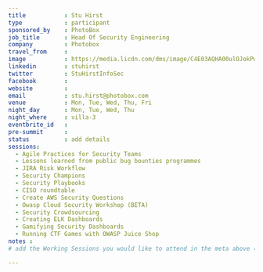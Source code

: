 ```yaml
---
title           : Stu Hirst
type            : participant
sponsored_by    : PhotoBox
job_title       : Head Of Security Engineering
company         : Photobox
travel_from     :
image           : https://media.licdn.com/dms/image/C4E03AQHA00ulOJokPw/profile-displayphoto-shrink_800_800/0?e=1533168000&v=beta&t=tS30-ebCva3txzutmvdmpz7WD-TH4NukoK4a8x4aLcg
linkedin        : stuhirst
twitter         : StuHirstInfoSec
facebook        :
website         :
email           : stu.hirst@photobox.com
venue           : Mon, Tue, Wed, Thu, Fri
night_day       : Mon, Tue, Wed, Thu
night_where     : villa-3
eventbrite_id   :
pre-summit      :
status          : add details
sessions:
  - Agile Practices for Security Teams
  - Lessons learned from public bug bounties programmes
  - JIRA Risk Workflow
  - Security Champions
  - Security Playbooks
  - CISO roundtable
  - Create AWS Security Questions
  - Owasp Cloud Security Workshop (BETA)
  - Security Crowdsourcing
  - Creating ELK Dashboards
  - Gamifying Security Dashboards
  - Running CTF Games with OWASP Juice Shop
notes :
# add the Working Sessions you would like to attend in the meta above (use the session's title) e.g. sessions (one per line): -Security Playbooks Diagrams -Hackathon Daily Sessions

---
```


<!-- put more details about participant here -->
